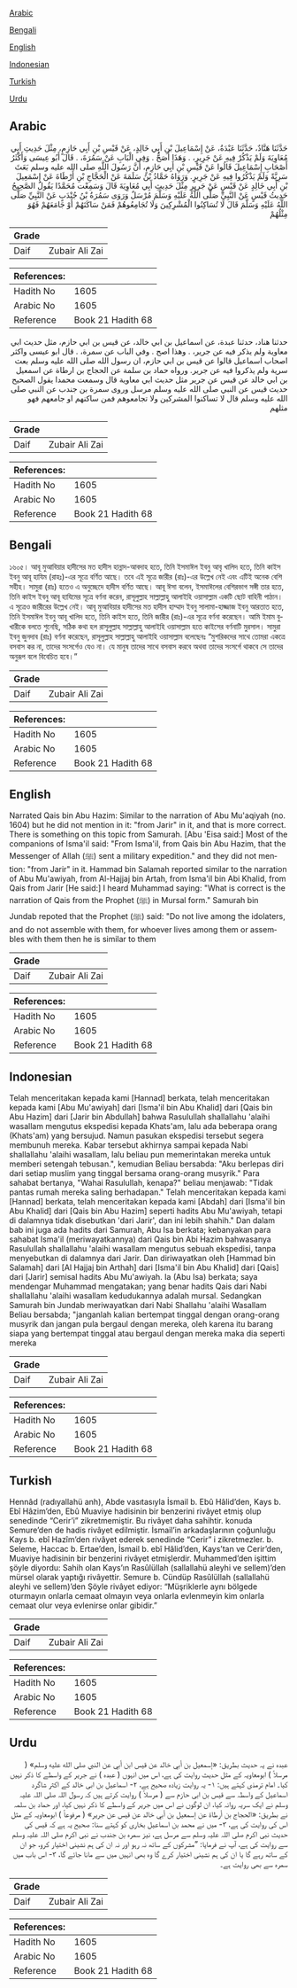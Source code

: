 [Arabic](#arabic)

[Bengali](#bengali)

[English](#english)

[Indonesian](#indonesian)

[Turkish](#turkish)

[Urdu](#urdu)

## Arabic


<div dir="rtl" lang="ar" style={{fontSize:'larger',backgroundColor:'#f8f9fa',padding:20}}>
حَدَّثَنَا هَنَّادٌ، حَدَّثَنَا عَبْدَةُ، عَنْ إِسْمَاعِيلَ بْنِ أَبِي خَالِدٍ، عَنْ قَيْسِ بْنِ أَبِي حَازِمٍ، مِثْلَ حَدِيثِ أَبِي مُعَاوِيَةَ وَلَمْ يَذْكُرْ فِيهِ عَنْ جَرِيرٍ، ‏.‏ وَهَذَا أَصَحُّ ‏.‏ وَفِي الْبَابِ عَنْ سَمُرَةَ، ‏.‏ قَالَ أَبُو عِيسَى وَأَكْثَرُ أَصْحَابِ إِسْمَاعِيلَ قَالُوا عَنْ قَيْسِ بْنِ أَبِي حَازِمٍ، أَنَّ رَسُولَ اللَّهِ صلى الله عليه وسلم بَعَثَ سَرِيَّةً وَلَمْ يَذْكُرُوا فِيهِ عَنْ جَرِيرٍ.‏ وَرَوَاهُ حَمَّادُ بْنُ سَلَمَةَ عَنْ الْحَجَّاجِ بْنِ أَرْطَاةَ عَنْ إِسْمَعِيلَ بْنِ أَبِي خَالِدٍ عَنْ قَيْسٍ عَنْ جَرِيرٍ مِثْلَ حَدِيثِ أَبِي مُعَاوِيَةَ قَالَ وَسَمِعْت مُحَمَّدًا يَقُولُ الصَّحِيحُ حَدِيثُ قَيْسٍ عَنْ النَّبِيِّ صَلَّى اللَّهُ عَلَيْهِ وَسَلَّمَ مُرْسَلٌ وَرَوَى سَمُرَةُ بْنُ جُنْدَبٍ عَنْ النَّبِيِّ صَلَّى اللَّهُ عَلَيْهِ وَسَلَّمَ قَالَ لَا تُسَاكِنُوا الْمُشْرِكِينَ وَلَا تُجَامِعُوهُمْ فَمَنْ سَاكَنَهُمْ أَوْ جَامَعَهُمْ فَهُوَ مِثْلُهُمْ
</div>
<div style={{backgroundColor:'#f8f9fa',padding:20, marginBottom: 10}}><table> <thead> <tr> <th>Grade</th> <th></th> </tr> </thead> <tbody> <tr><td>Daif</td><td>Zubair Ali Zai</td></tr></tbody></table><table> <thead> <tr> <th>References:</th> <th></th> </tr> </thead> <tbody><tr><td>Hadith No</td><td>1605</td></tr><tr><td>Arabic No</td><td>1605</td></tr><tr><td>Reference</td><td>Book 21 Hadith 68</td></tr></tbody></table></div>


<div dir="rtl" lang="ar" style={{fontSize:'larger',backgroundColor:'#f8f9fa',padding:20}}>
حدثنا هناد، حدثنا عبدة، عن اسماعيل بن ابي خالد، عن قيس بن ابي حازم، مثل حديث ابي معاوية ولم يذكر فيه عن جرير، . وهذا اصح . وفي الباب عن سمرة، . قال ابو عيسى واكثر اصحاب اسماعيل قالوا عن قيس بن ابي حازم، ان رسول الله صلى الله عليه وسلم بعث سرية ولم يذكروا فيه عن جرير. ورواه حماد بن سلمة عن الحجاج بن ارطاة عن اسمعيل بن ابي خالد عن قيس عن جرير مثل حديث ابي معاوية قال وسمعت محمدا يقول الصحيح حديث قيس عن النبي صلى الله عليه وسلم مرسل وروى سمرة بن جندب عن النبي صلى الله عليه وسلم قال لا تساكنوا المشركين ولا تجامعوهم فمن ساكنهم او جامعهم فهو مثلهم
</div>
<div style={{backgroundColor:'#f8f9fa',padding:20, marginBottom: 10}}><table> <thead> <tr> <th>Grade</th> <th></th> </tr> </thead> <tbody> <tr><td>Daif</td><td>Zubair Ali Zai</td></tr></tbody></table><table> <thead> <tr> <th>References:</th> <th></th> </tr> </thead> <tbody><tr><td>Hadith No</td><td>1605</td></tr><tr><td>Arabic No</td><td>1605</td></tr><tr><td>Reference</td><td>Book 21 Hadith 68</td></tr></tbody></table></div>

## Bengali


<div dir="ltr" lang="bn" style={{fontSize:'larger',backgroundColor:'#f8f9fa',padding:20}}>
১৬০৫। আবূ মুআবিয়ার হাদীসের মত হাদীস হান্নাদ-আবদাহ হতে, তিনি ইসমাঈল ইবনু আবৃ খালিদ হতে, তিনি কাইস ইবনু আবূ হাযিম (রাহঃ)-এর সূত্রে বর্ণিত আছে। তবে এই সূত্রে জারীর (রাঃ)-এর উল্লেখ নেই এবং এটিই অনেক বেশি সহীহ। সামুরা (রাঃ) হতেও এ অনুচ্ছেদে হাদীস বর্ণিত আছে। আবূ ঈসা বলেন, ইসমাঈলের বেশিরভাগ সঙ্গী তার হতে, তিনি কাইস ইবনু আবূ হাযিমের সূত্রে বর্ণনা করেন, রাসূলুল্লাহ সাল্লাল্লাহু আলাইহি ওয়াসাল্লাম একটি ছোট বাহিনী পাঠান। এ সূত্রেও জারীরের উল্লেখ নেই। আবূ মুআবিয়ার হাদীসের মত হাদীস হাম্মাদ ইবনু সালামা-হাজ্জাজ ইবনু আরতাত হতে, তিনি ইসমাঈল ইবনু আবূ খালিদ হতে, তিনি কাইস হতে, তিনি জারীর (রাঃ)-এর সূত্রে বর্ণনা করেছেন। আমি ইমাম বুখারীকে বলতে শুনেছি, সঠিক কথা হল রাসূলুল্লাহ সাল্লাল্লাহু আলাইহি ওয়াসাল্লাম হতে কাইসের বর্ণনাটি মুরসাল। সামুরা ইবনু জুনদাব (রাঃ) বর্ণনা করেছেন, রাসূলুল্লাহ সাল্লাল্লাহু আলাইহি ওয়াসাল্লাম বলেছেনঃ “মুশরিকদের সাথে তোমরা একত্রে বসবাস কর না, তাদের সংসর্গেও যেও না। যে মানুষ তাদের সাথে বসবাস করবে অথবা তাদের সংসর্গে থাকবে সে তাদের অনুরূপ বলে বিবেচিত হবে।”
</div>
<div style={{backgroundColor:'#f8f9fa',padding:20, marginBottom: 10}}><table> <thead> <tr> <th>Grade</th> <th></th> </tr> </thead> <tbody> <tr><td>Daif</td><td>Zubair Ali Zai</td></tr></tbody></table><table> <thead> <tr> <th>References:</th> <th></th> </tr> </thead> <tbody><tr><td>Hadith No</td><td>1605</td></tr><tr><td>Arabic No</td><td>1605</td></tr><tr><td>Reference</td><td>Book 21 Hadith 68</td></tr></tbody></table></div>

## English


<div dir="ltr" lang="en" style={{fontSize:'larger',backgroundColor:'#f8f9fa',padding:20}}>
Narrated Qais bin Abu Hazim: Similar to the narration of Abu Mu'aqiyah (no. 1604) but he did not mention in it: "from Jarir" in it, and that is more correct. There is something on this topic from Samurah. [Abu 'Eisa said:] Most of the companions of Isma'il said: "From Isma'il, from Qais bin Abu Hazim, that the Messenger of Allah (ﷺ) sent a military expedition." and they did not mention: "from Jarir" in it. Hammad bin Salamah reported similar to the narration of Abu Mu'awiyah, from Al-Hajjaj bin Artah, from Isma'il bin Abi Khalid, from Qais from Jarir [He said:] I heard Muhammad saying: "What is correct is the narration of Qais from the Prophet (ﷺ) in Mursal form." Samurah bin Jundab repoted that the Prophet (ﷺ) said: "Do not live among the idolaters, and do not assemble with them, for whoever lives among them or assembles with them then he is similar to them
</div>
<div style={{backgroundColor:'#f8f9fa',padding:20, marginBottom: 10}}><table> <thead> <tr> <th>Grade</th> <th></th> </tr> </thead> <tbody> <tr><td>Daif</td><td>Zubair Ali Zai</td></tr></tbody></table><table> <thead> <tr> <th>References:</th> <th></th> </tr> </thead> <tbody><tr><td>Hadith No</td><td>1605</td></tr><tr><td>Arabic No</td><td>1605</td></tr><tr><td>Reference</td><td>Book 21 Hadith 68</td></tr></tbody></table></div>

## Indonesian


<div dir="ltr" lang="id" style={{fontSize:'larger',backgroundColor:'#f8f9fa',padding:20}}>
Telah menceritakan kepada kami [Hannad] berkata, telah menceritakan kepada kami [Abu Mu'awiyah] dari [Isma'il bin Abu Khalid] dari [Qais bin Abu Hazim] dari [Jarir bin Abdullah] bahwa Rasulullah shallallahu 'alaihi wasallam mengutus ekspedisi kepada Khats'am, lalu ada beberapa orang (Khats'am) yang bersujud. Namun pasukan ekspedisi tersebut segera membunuh mereka. Kabar tersebut akhirnya sampai kepada Nabi shallallahu 'alaihi wasallam, lalu beliau pun memerintakan mereka untuk memberi setengah tebusan.", kemudian Beliau bersabda: "Aku berlepas diri dari setiap muslim yang tinggal bersama orang-orang musyrik." Para sahabat bertanya, "Wahai Rasulullah, kenapa?" beliau menjawab: "Tidak pantas rumah mereka saling berhadapan." Telah menceritakan kepada kami [Hannad] berkata, telah menceritakan kepada kami [Abdah] dari [Isma'il bin Abu Khalid] dari [Qais bin Abu Hazim] seperti hadits Abu Mu'awiyah, tetapi di dalamnya tidak disebutkan 'dari Jarir', dan ini lebih shahih." Dan dalam bab ini juga ada hadits dari Samurah, Abu Isa berkata; kebanyakan para sahabat Isma'il (meriwayatkannya) dari Qais bin Abi Hazim bahwasanya Rasulullah shallallahu 'alaihi wasallam mengutus sebuah ekspedisi, tanpa menyebutkan di dalamnya dari Jarir. Dan diriwayatkan oleh [Hammad bin Salamah] dari [Al Hajjaj bin Arthah] dari [Isma'il bin Abu Khalid] dari [Qais] dari [Jarir] semisal hadits Abu Mu'awiyah. Ia (Abu Isa) berkata; saya mendengar Muhammad mengatakan; yang benar hadits Qais dari Nabi shallallahu 'alaihi wasallam kedudukannya adalah mursal. Sedangkan Samurah bin Jundab meriwayatkan dari Nabi Shallahu 'alaihi Wasallam Beliau bersabda; "janganlah kalian bertempat tinggal dengan orang-orang musyrik dan jangan pula bergaul dengan mereka, oleh karena itu barang siapa yang bertempat tinggal atau bergaul dengan mereka maka dia seperti mereka
</div>
<div style={{backgroundColor:'#f8f9fa',padding:20, marginBottom: 10}}><table> <thead> <tr> <th>Grade</th> <th></th> </tr> </thead> <tbody> <tr><td>Daif</td><td>Zubair Ali Zai</td></tr></tbody></table><table> <thead> <tr> <th>References:</th> <th></th> </tr> </thead> <tbody><tr><td>Hadith No</td><td>1605</td></tr><tr><td>Arabic No</td><td>1605</td></tr><tr><td>Reference</td><td>Book 21 Hadith 68</td></tr></tbody></table></div>

## Turkish


<div dir="ltr" lang="tr" style={{fontSize:'larger',backgroundColor:'#f8f9fa',padding:20}}>
Hennâd (radıyallahü anh), Abde vasıtasıyla İsmail b. Ebû Hâlid’den, Kays b. Ebî Hâzim’den, Ebû Muaviye hadisinin bir benzerini rivâyet etmiş olup senedinde “Cerir’i” zikretmemiştir. Bu rivâyet daha sahihtir. konuda Semure’den de hadis rivâyet edilmiştir. İsmail’in arkadaşlarının çoğunluğu Kays b. ebî Hazîm’den rivâyet ederek senedinde “Cerir” i zikretmezler. b. Seleme, Haccac b. Ertae’den, İsmail b. ebî Hâlid’den, Kays’tan ve Cerir’den, Muaviye hadisinin bir benzerini rivâyet etmişlerdir. Muhammed’den işittim şöyle diyordu: Sahih olan Kays’ın Rasûlüllah (sallallahü aleyhi ve sellem)’den mürsel olarak yaptığı rivâyettir. Semure b. Cündüp Rasûlüllah (sallallahü aleyhi ve sellem)’den Şöyle rivâyet ediyor: “Müşriklerle aynı bölgede oturmayın onlarla cemaat olmayın veya onlarla evlenmeyin kim onlarla cemaat olur veya evlenirse onlar gibidir.”
</div>
<div style={{backgroundColor:'#f8f9fa',padding:20, marginBottom: 10}}><table> <thead> <tr> <th>Grade</th> <th></th> </tr> </thead> <tbody> <tr><td>Daif</td><td>Zubair Ali Zai</td></tr></tbody></table><table> <thead> <tr> <th>References:</th> <th></th> </tr> </thead> <tbody><tr><td>Hadith No</td><td>1605</td></tr><tr><td>Arabic No</td><td>1605</td></tr><tr><td>Reference</td><td>Book 21 Hadith 68</td></tr></tbody></table></div>

## Urdu


<div dir="rtl" lang="ur" style={{fontSize:'larger',backgroundColor:'#f8f9fa',padding:20}}>
عبدہ نے یہ حدیث بطریق: «إسمعيل بن أبي خالد عن قيس ابن أبي عن النبي صلى الله عليه وسلم» ( مرسلاً ) ابومعاویہ کے مثل حدیث روایت کی ہے، اس میں انہوں ( عبدہ ) نے جریر کے واسطے کا ذکر نہیں کیا۔ امام ترمذی کہتے ہیں: ۱- یہ روایت زیادہ صحیح ہے، ۲- اسماعیل بن ابی خالد کے اکثر شاگرد اسماعیل کے واسطہ سے قیس بن ابی حازم سے ( مرسلاً ) روایت کرتے ہیں کہ رسول اللہ صلی اللہ علیہ وسلم نے ایک سریہ روانہ کیا، ان لوگوں نے اس میں جریر کے واسطے کا ذکر نہیں کیا، اور حماد بن سلمہ نے بطریق: «الحجاج بن أرطاة عن إسمعيل بن أبي خالد عن قيس عن جرير» ( مرفوعاً ) ابومعاویہ کے مثل اس کی روایت کی ہے، ۳- میں نے محمد بن اسماعیل بخاری کو کہتے سنا: صحیح یہ ہے کہ قیس کی حدیث نبی اکرم صلی اللہ علیہ وسلم سے مرسل ہے، نیز سمرہ بن جندب نے نبی اکرم صلی اللہ علیہ وسلم سے روایت کی ہے، آپ نے فرمایا: ”مشرکوں کے ساتھ نہ رہو اور نہ ان کی ہم نشینی اختیار کرو، جو ان کے ساتھ رہے گا یا ان کی ہم نشینی اختیار کرے گا وہ بھی انہیں میں سے مانا جائے گا، ۳- اس باب میں سمرہ سے بھی روایت ہے۔
</div>
<div style={{backgroundColor:'#f8f9fa',padding:20, marginBottom: 10}}><table> <thead> <tr> <th>Grade</th> <th></th> </tr> </thead> <tbody> <tr><td>Daif</td><td>Zubair Ali Zai</td></tr></tbody></table><table> <thead> <tr> <th>References:</th> <th></th> </tr> </thead> <tbody><tr><td>Hadith No</td><td>1605</td></tr><tr><td>Arabic No</td><td>1605</td></tr><tr><td>Reference</td><td>Book 21 Hadith 68</td></tr></tbody></table></div>